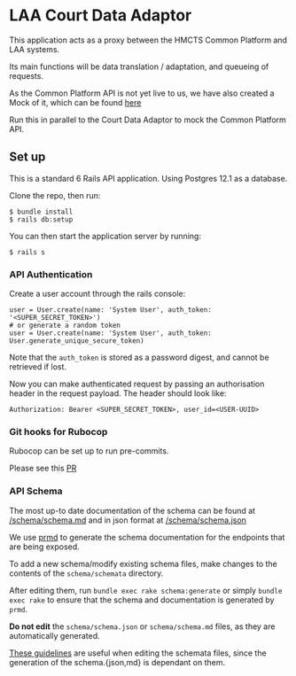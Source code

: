 # LAA Court Data Adaptor

This application acts as a proxy between the HMCTS Common Platform and LAA systems.

Its main functions will be data translation / adaptation, and queueing of requests.

As the Common Platform API is not yet live to us, we have also created a Mock of it, which can be found [here](https://github.com/ministryofjustice/hmcts-common-platform-mock-api/)

Run this in parallel to the Court Data Adaptor to mock the Common Platform API.


## Set up

This is a standard 6 Rails API application. Using Postgres 12.1 as a database.

Clone the repo, then run:

```
$ bundle install
$ rails db:setup
```

You can then start the application server by running:

```
$ rails s
```


### API Authentication

Create a user account through the rails console:
```
user = User.create(name: 'System User', auth_token: '<SUPER_SECRET_TOKEN>')
# or generate a random token
user = User.create(name: 'System User', auth_token: User.generate_unique_secure_token)
```

Note that the `auth_token` is stored as a password digest, and cannot be retrieved if lost.

Now you can make authenticated request by passing an authorisation header in the request payload. The header should look like:
```
Authorization: Bearer <SUPER_SECRET_TOKEN>, user_id=<USER-UUID>
```

### Git hooks for Rubocop

Rubocop can be set up to run pre-commits.

Please see this [PR](https://github.com/ministryofjustice/laa-court-data-adaptor/pull/12)

### API Schema

The most up-to date documentation of the schema can be found at [/schema/schema.md](/schema/schema.md) and in json format at [/schema/schema.json](/schema/schema.json)

We use [prmd](https://github.com/interagent/prmd) to generate the schema documentation for the endpoints that are being exposed.

To add a new schema/modify existing schema files, make changes to the contents of the `schema/schemata` directory.

After editing them, run `bundle exec rake schema:generate` or simply `bundle exec rake` to ensure that the schema and documentation is generated by `prmd`.

**Do not edit** the `schema/schema.json` or `schema/schema.md` files, as they are automatically generated.

[These guidelines](https://github.com/interagent/prmd/blob/master/docs/schemata.md) are useful when editing the schemata files, since the generation of the schema.{json,md} is dependant on them.
